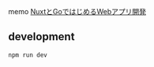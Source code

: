 memo [NuxtとGoではじめるWebアプリ開発](https://tatsu-zine.com/books/nuxt-go-web-app-development)

## development

```shell
npm run dev
```
